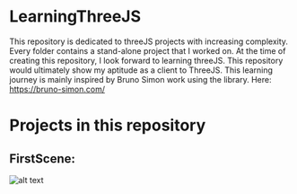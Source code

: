 # LearningThreeJS
 This repository is dedicated to threeJS projects with increasing complexity. Every folder contains a stand-alone project that I worked on. At the time of creating this repository, I look forward to learning threeJS. This repository would ultimately show my aptitude as a client to ThreeJS. This learning journey is mainly inspired by Bruno Simon work using the library. Here: https://bruno-simon.com/

 # Projects in this repository
 ## FirstScene:
 ![alt text](https://github.com/labibdotc/LearningThreeJS/blob/main/firstScene/scene.png?raw=true)
